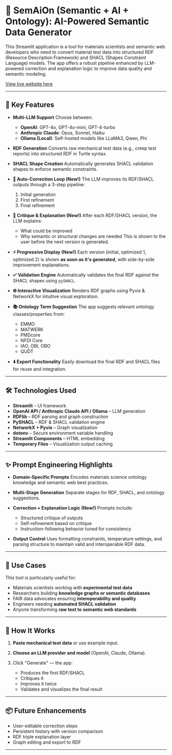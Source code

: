 # 🧪 SemAiOn (Semantic + AI + Ontology): AI-Powered Semantic Data Generator

This Streamlit application is a tool for materials scientists and semantic web developers who need to convert material test data into structured RDF (Resource Description Framework) and SHACL (Shapes Constraint Language) models. The app offers a robust pipeline enhanced by LLM-powered correction and explanation logic to improve data quality and semantic modeling.

[View live website here](https://llm-rdf-shacl-creation-5623b0cfb7c0.herokuapp.com/)

---

## 🚀 Key Features

- **Multi-LLM Support**
  Choose between:

  - **OpenAI**: GPT-4o, GPT-4o-mini, GPT-4-turbo
  - **Anthropic Claude**: Opus, Sonnet, Haiku
  - **Ollama (Local)**: Self-hosted models like LLaMA3, Qwen, Phi

- **RDF Generation**
  Converts raw mechanical test data (e.g., creep test reports) into structured RDF in Turtle syntax.

- **SHACL Shape Creation**
  Automatically generates SHACL validation shapes to enforce semantic constraints.

- **🔁 Auto-Correction Loop (New!)**
  The LLM improves its RDF/SHACL outputs through a 3-step pipeline:

  1. Initial generation
  2. First refinement
  3. Final refinement

- **🧠 Critique & Explanation (New!)**
  After each RDF/SHACL version, the LLM explains:

  - What could be improved
  - Why semantic or structural changes are needed
    This is shown to the user before the next version is generated.

- **⚡ Progressive Display (New!)**
  Each version (initial, optimized 1, optimized 2) is shown **as soon as it's generated**, with side-by-side improvement explanations.

- **✅ Validation Engine**
  Automatically validates the final RDF against the SHACL shapes using `pySHACL`.

- **🌐 Interactive Visualization**
  Renders RDF graphs using Pyvis & NetworkX for intuitive visual exploration.

- **📚 Ontology Term Suggestion**
  The app suggests relevant ontology classes/properties from:

  - EMMO
  - MATWERK
  - PMDcore
  - NFDI Core
  - IAO, OBI, OBO
  - QUDT

- **⬇️ Export Functionality**
  Easily download the final RDF and SHACL files for reuse and integration.

---

## 🛠 Technologies Used

- **Streamlit** – UI framework
- **OpenAI API / Anthropic Claude API / Ollama** – LLM generation
- **RDFlib** – RDF parsing and graph construction
- **PySHACL** – RDF & SHACL validation engine
- **NetworkX + Pyvis** – Graph visualization
- **dotenv** – Secure environment variable handling
- **Streamlit Components** – HTML embedding
- **Temporary Files** – Visualization output caching

---

## ✨ Prompt Engineering Highlights

- **Domain-Specific Prompts**
  Encodes materials science ontology knowledge and semantic web best practices.

- **Multi-Stage Generation**
  Separate stages for RDF, SHACL, and ontology suggestions.

- **Correction + Explanation Logic (New!)**
  Prompts include:

  - Structured critique of outputs
  - Self-refinement based on critique
  - Instruction-following behavior tuned for consistency

- **Output Control**
  Uses formatting constraints, temperature settings, and parsing structure to maintain valid and interoperable RDF data.

---

## 🧪 Use Cases

This tool is particularly useful for:

- Materials scientists working with **experimental test data**
- Researchers building **knowledge graphs or semantic databases**
- FAIR data advocates ensuring **interoperability and quality**
- Engineers needing **automated SHACL validation**
- Anyone transforming **raw text to semantic web standards**

---

## 🧩 How It Works

1. **Paste mechanical test data** or use example input.
2. **Choose an LLM provider and model** (OpenAI, Claude, Ollama).
3. Click "Generate" — the app:

   - Produces the first RDF/SHACL
   - Critiques it
   - Improves it twice
   - Validates and visualizes the final result

---

## 📦 Future Enhancements

- User-editable correction steps
- Persistent history with version comparison
- RDF triple explanation layer
- Graph editing and export to RDF

---
